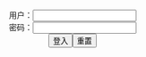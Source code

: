 <script>
   function check(){
      var name=document.getElementById("name").value;
   var pass=document.getElementById("pass").value;
   var y = document.getElementById("myDIV");
   if(name=="" && pass=="y"){
   y.style.display = "block";
   }else{
   y.style.display = "none";
   }
   }
</script>

<form name="f" action="">
<center>用户：<INPUT TYPE="text" NAME="" id="name"><br></center>
<center>密码：<INPUT TYPE="password" NAME="" id="pass"><br></center>
<center><INPUT TYPE="button" value="登入" onclick="check()"><INPUT TYPE="reset" value="重置"></center>
</form>

<div id="myDIV" style="display: none">

<a href="https://slack-imgs.com/?url=https://pbs.twimg.com/ext_tw_video_thumb/1375845355607126024/pu/img/PTWca2iWs4TyzfPe.jpg" class="js-smartphoto" data-caption="PTWca2iWs4TyzfPe.jpg (600×608)" data-id="Cham@skyrim🔞NSFW
@ChamCham080808" data-group=""><img src="https://slack-imgs.com/?url=https://pbs.twimg.com/ext_tw_video_thumb/1375845355607126024/pu/img/PTWca2iWs4TyzfPe.jpg" width="64"/></a>

<a href="https://slack-imgs.com/?url=https://pbs.twimg.com/media/EyYJ0hpVIAQIJPG?format=jpg&name=orig" class="js-smartphoto" data-caption="EyYJ0hpVIAQIJPG (1752×986)" data-id="2021年4月8日" data-group=""><img src="https://slack-imgs.com/?url=https://pbs.twimg.com/media/EyYJ0hpVIAQIJPG?format=jpg&name=orig" width="64"/></a>

<a href="https://slack-imgs.com/?url=https://pbs.twimg.com/media/EyXqyoCVIAAvQEQ?format=jpg&name=orig" class="js-smartphoto" data-caption="EyXqyoCVIAAvQEQ (1552×874)" data-id="" data-group=""><img src="https://slack-imgs.com/?url=https://pbs.twimg.com/media/EyXqyoCVIAAvQEQ?format=jpg&name=orig" width="64"/></a>

<a href="https://slack-imgs.com/?url=https://pbs.twimg.com/ext_tw_video_thumb/1379697580683128832/pu/img/cR_0K7Jq9ngHvgch.jpg" class="js-smartphoto" data-caption="cR_0K7Jq9ngHvgch.jpg (800×608)" data-id="" data-group=""><img src="https://slack-imgs.com/?url=https://pbs.twimg.com/ext_tw_video_thumb/1379697580683128832/pu/img/cR_0K7Jq9ngHvgch.jpg" width="64"/></a>

<a href="https://slack-imgs.com/?url=https://pbs.twimg.com/media/EyNUc_kVgAQi7N4?format=jpg&name=orig" class="js-smartphoto" data-caption="EyNUc_kVgAQi7N4 (865×1080)" data-id="" data-group=""><img src="https://slack-imgs.com/?url=https://pbs.twimg.com/media/EyNUc_kVgAQi7N4?format=jpg&name=orig" width="64"/></a>

<a href="https://slack-imgs.com/?url=https://pbs.twimg.com/media/EyNU1GoU4AAlz_D?format=jpg&name=orig" class="js-smartphoto" data-caption="EyNU1GoU4AAlz_D (865×1080)" data-id="" data-group=""><img src="https://slack-imgs.com/?url=https://pbs.twimg.com/media/EyNU1GoU4AAlz_D?format=jpg&name=orig" width="64"/></a>

<a href="https://slack-imgs.com/?url=https://pbs.twimg.com/media/EyIvZDNU8AMDi0E?format=jpg&name=orig" class="js-smartphoto" data-caption="EyIvZDNU8AMDi0E (1921×1080)" data-id="" data-group=""><img src="https://slack-imgs.com/?url=https://pbs.twimg.com/media/EyIvZDNU8AMDi0E?format=jpg&name=orig" width="64"/></a>

<a href="https://slack-imgs.com/?url=https://pbs.twimg.com/media/EyHR6mvVgAA8hHI?format=jpg&name=orig" class="js-smartphoto" data-caption="EyHR6mvVgAA8hHI (1621×1080)" data-id="" data-group=""><img src="https://slack-imgs.com/?url=https://pbs.twimg.com/media/EyHR6mvVgAA8hHI?format=jpg&name=orig" width="64"/></a>

<a href="https://slack-imgs.com/?url=https://pbs.twimg.com/media/EyGvFMuUUAAbECv?format=jpg&name=orig" class="js-smartphoto" data-caption="EyGvFMuUUAAbECv (1080×1920)" data-id="https://twitter.com/cercle1600" data-group=""><img src="https://slack-imgs.com/?url=https://pbs.twimg.com/media/EyGvFMuUUAAbECv?format=jpg&name=orig" width="64"/></a>

<a href="https://slack-imgs.com/?url=https://pbs.twimg.com/media/EyEXW7GUcAE4kB6?format=jpg&name=orig" class="js-smartphoto" data-caption="EyEXW7GUcAE4kB6 (1521×1014)" data-id="" data-group=""><img src="https://slack-imgs.com/?url=https://pbs.twimg.com/media/EyEXW7GUcAE4kB6?format=jpg&name=orig" width="64"/></a>

<a href="https://slack-imgs.com/?url=https://pbs.twimg.com/ext_tw_video_thumb/1378016955777515520/pu/img/GsFMSjEj3uGpv7A2.jpg" class="js-smartphoto" data-caption="GsFMSjEj3uGpv7A2.jpg (1014×720)" data-id="" data-group=""><img src="https://slack-imgs.com/?url=https://pbs.twimg.com/ext_tw_video_thumb/1378016955777515520/pu/img/GsFMSjEj3uGpv7A2.jpg" width="64"/></a>

<a href="https://slack-imgs.com/?url=https://pbs.twimg.com/ext_tw_video_thumb/1377260133143572481/pu/img/e-4jV-UkuE43nRKS.jpg" class="js-smartphoto" data-caption="e-4jV-UkuE43nRKS.jpg (796×608)" data-id="" data-group=""><img src="https://slack-imgs.com/?url=https://pbs.twimg.com/ext_tw_video_thumb/1377260133143572481/pu/img/e-4jV-UkuE43nRKS.jpg" width="64"/></a>

<a href="https://slack-imgs.com/?url=https://pbs.twimg.com/media/ELBinfgUEAABqQ6?format=jpg&name=orig" class="js-smartphoto" data-caption="ELBinfgUEAABqQ6 (1920×1080)" data-id="https://twitter.com/Velaciel_0" data-group=""><img src="https://slack-imgs.com/?url=https://pbs.twimg.com/media/ELBinfgUEAABqQ6?format=jpg&name=orig" width="64"/></a>

<a href="https://slack-imgs.com/?url=https://pbs.twimg.com/media/ExvCn7dVcAA0sLC?format=jpg&name=orig" class="js-smartphoto" data-caption="ExvCn7dVcAA0sLC (1921×1080)" data-id="3月30日" data-group=""><img src="https://slack-imgs.com/?url=https://pbs.twimg.com/media/ExvCn7dVcAA0sLC?format=jpg&name=orig" width="64"/></a>

<a href="https://slack-imgs.com/?url=https://pbs.twimg.com/media/ExqMLV3UYAgKw1r?format=jpg&name=orig" class="js-smartphoto" data-caption="ExqMLV3UYAgKw1r (1621×1080)" data-id="" data-group=""><img src="https://slack-imgs.com/?url=https://pbs.twimg.com/media/ExqMLV3UYAgKw1r?format=jpg&name=orig" width="64"/></a>

<a href="https://slack-imgs.com/?url=https://pbs.twimg.com/media/ExkzVTUVIAYtnzS?format=jpg&name=orig" class="js-smartphoto" data-caption="ExkzVTUVIAYtnzS (864×1080)" data-id="" data-group=""><img src="https://slack-imgs.com/?url=https://pbs.twimg.com/media/ExkzVTUVIAYtnzS?format=jpg&name=orig" width="64"/></a>

<a href="https://slack-imgs.com/?url=https://pbs.twimg.com/media/ExjPPY9VcAQtPT6?format=jpg&name=orig" class="js-smartphoto" data-caption="ExjPPY9VcAQtPT6 (864×1080)" data-id="" data-group=""><img src="https://slack-imgs.com/?url=https://pbs.twimg.com/media/ExjPPY9VcAQtPT6?format=jpg&name=orig" width="64"/></a>

<a href="https://slack-imgs.com/?url=https://pbs.twimg.com/media/ExjPP9lVEAI3AJa?format=jpg&name=orig" class="js-smartphoto" data-caption="ExjPP9lVEAI3AJa (864×1080)" data-id="" data-group=""><img src="https://slack-imgs.com/?url=https://pbs.twimg.com/media/ExjPP9lVEAI3AJa?format=jpg&name=orig" width="64"/></a>

<a href="https://slack-imgs.com/?url=https://pbs.twimg.com/media/Exfwlg0VIAMKRLw?format=jpg&name=orig" class="js-smartphoto" data-caption="Exfwlg0VIAMKRLw (865×1080)" data-id="" data-group=""><img src="https://slack-imgs.com/?url=https://pbs.twimg.com/media/Exfwlg0VIAMKRLw?format=jpg&name=orig" width="64"/></a>

<a href="https://slack-imgs.com/?url=https://pbs.twimg.com/media/ExfwmFZUYAIEPwp?format=jpg&name=orig" class="js-smartphoto" data-caption="ExfwmFZUYAIEPwp (1620×1080)" data-id="" data-group=""><img src="https://slack-imgs.com/?url=https://pbs.twimg.com/media/ExfwmFZUYAIEPwp?format=jpg&name=orig" width="64"/></a>

<a href="https://slack-imgs.com/?url=https://pbs.twimg.com/media/Exfwml_U8AMQIWm?format=jpg&name=orig" class="js-smartphoto" data-caption="Exfwml_U8AMQIWm (1620×1080)" data-id="" data-group=""><img src="https://slack-imgs.com/?url=https://pbs.twimg.com/media/Exfwml_U8AMQIWm?format=jpg&name=orig" width="64"/></a>

<a href="https://slack-imgs.com/?url=https://pbs.twimg.com/media/Exd4ZJXU4AAkEpR?format=jpg&name=orig" class="js-smartphoto" data-caption="Exd4ZJXU4AAkEpR (1620×1080)" data-id="" data-group=""><img src="https://slack-imgs.com/?url=https://pbs.twimg.com/media/Exd4ZJXU4AAkEpR?format=jpg&name=orig" width="64"/></a>

<a href="https://slack-imgs.com/?url=https://pbs.twimg.com/media/Exa-RfpUUAA_qQe?format=jpg&name=orig" class="js-smartphoto" data-caption="Exa-RfpUUAA_qQe (1256×2079)" data-id="" data-group=""><img src="https://slack-imgs.com/?url=https://pbs.twimg.com/media/Exa-RfpUUAA_qQe?format=jpg&name=orig" width="64"/></a>

<a href="https://slack-imgs.com/?url=https://pbs.twimg.com/media/Exa-SNrUUAM5aiA?format=jpg&name=orig" class="js-smartphoto" data-caption="Exa-SNrUUAM5aiA (1621×1080)" data-id="" data-group=""><img src="https://slack-imgs.com/?url=https://pbs.twimg.com/media/Exa-SNrUUAM5aiA?format=jpg&name=orig" width="64"/></a>

<a href="https://slack-imgs.com/?url=https://pbs.twimg.com/media/Exa-S0KVcAABKpo?format=jpg&name=orig" class="js-smartphoto" data-caption="Exa-S0KVcAABKpo (1621×1080)" data-id="" data-group=""><img src="https://slack-imgs.com/?url=https://pbs.twimg.com/media/Exa-S0KVcAABKpo?format=jpg&name=orig" width="64"/></a>

<a href="https://slack-imgs.com/?url=https://pbs.twimg.com/media/ExVYjYWVgAQRUL2?format=jpg&name=orig" class="js-smartphoto" data-caption="ExVYjYWVgAQRUL2 (864×1080)" data-id="3月25日" data-group=""><img src="https://slack-imgs.com/?url=https://pbs.twimg.com/media/ExVYjYWVgAQRUL2?format=jpg&name=orig" width="64"/></a>

  <link rel="stylesheet" href="https://unpkg.com/smartphoto@1.1.0/css/smartphoto.min.css">
  <script src="https://unpkg.com/smartphoto@1.1.0/js/smartphoto.min.js"></script>
  <script>
  document.addEventListener('DOMContentLoaded',function(){
    new SmartPhoto(".js-smartphoto");
  });
  </script>

</div>

